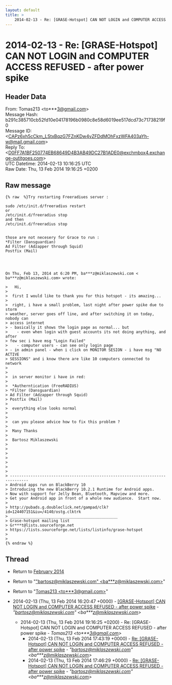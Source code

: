 ```yaml
---
layout: default
title: >
    2014-02-13 - Re: [GRASE-Hotspot] CAN NOT LOGIN and COMPUTER ACCESS REFUSED - after power spike
---
```


# 2014-02-13 - Re: [GRASE-Hotspot] CAN NOT LOGIN and COMPUTER ACCESS REFUSED - after power spike

## Header Data

From: Tomas213 \<to***3@gmail.com\><br>
Message Hash: b291c385710cb52fd10e04178196b0980c8e58d6019ee517dcd73c71738219f0<br>
Message ID: \<CAPz6xh5cCkm_LStxBqzG7FZnKDw4vZFDdMOhFxzWFA403aYh-w@mail.gmail.com\><br>
Reply To: \<D0FF7A1BF250774EB68649D4B3AB49DC27B1ADE0@exchmbox4.exchange-outitgoes.com\><br>
UTC Datetime: 2014-02-13 10:16:25 UTC<br>
Raw Date: Thu, 13 Feb 2014 19:16:25 +0200<br>

## Raw message

```
{% raw  %}Try restarting Freeradiues server :

sudo /etc/init.d/freeradius restart
or
/etc/init.d/freeradius stop
and then
/etc/init.d/freeradius stop


those are not necesery for Grace to run :
*Filter (Dansguardian)
Ad Filter (Adzapper through Squid)
Postfix (Mail)




On Thu, Feb 13, 2014 at 6:20 PM, ba***z@miklaszewski.com <
ba***z@miklaszewski.com> wrote:

>   Hi,
>
>  first I would like to thank you for this hotspot - its amazing...
>
>  right, i have a small problem, last night after power spike due to storm
> weather, server goes off line, and after switching it on today, nobody can
> access internet
> - basically it shows the login page as normal... but
>    - even when login with guest accounts its not doing anything, and after
> few sec i have msg "Login Failed"
>    - computer users - can see only login page
> - in admin panel - when i click on MONITOR SESION - i have msg "NO ACTIVE
> SESSIONS" and i know there are like 10 computers connected to network
>
>
>  in server monitor i have in red:
>
>  *Autherntication (FreeRADIUS)
> *Filter (Dansguardian)
> Ad Filter (Adzapper through Squid)
> Postfix (Mail)
>
>  everything else looks normal
>
>
>  can you please advice how to fix this problem ?
>
>  Many Thanks
>
>  Bartosz Miklaszewski
>
>
>
>
>
>
>
> ------------------------------------------------------------------------------
> Android apps run on BlackBerry 10
> Introducing the new BlackBerry 10.2.1 Runtime for Android apps.
> Now with support for Jelly Bean, Bluetooth, Mapview and more.
> Get your Android app in front of a whole new audience.  Start now.
>
> http://pubads.g.doubleclick.net/gampad/clk?id=124407151&iu=/4140/ostg.clktrk
> _______________________________________________
> Grase-hotspot mailing list
> Gr***t@lists.sourceforge.net
> https://lists.sourceforge.net/lists/listinfo/grase-hotspot
>
>
{% endraw %}
```

## Thread

+ Return to [February 2014](/archive/2014/02)

+ Return to "["bartosz@miklaszewski.com" <ba***z<span>@</span>miklaszewski.com>](/authors/ba___z_at_miklaszewski_com)"
+ Return to "[Tomas213 <to***3<span>@</span>gmail.com>](/authors/to___3_at_gmail_com)"

+ 2014-02-13 (Thu, 13 Feb 2014 16:20:47 +0000) - [[GRASE-Hotspot] CAN NOT LOGIN and COMPUTER ACCESS REFUSED - after	power spike](/archive/2014/02/d0685cbdf8bfeeded446a20bfe8c2c8ef78ab8483b86e4be256b880cb76fdb36) - _"bartosz@miklaszewski.com" \<ba***z@miklaszewski.com\>_
  + 2014-02-13 (Thu, 13 Feb 2014 19:16:25 +0200) - Re: [GRASE-Hotspot] CAN NOT LOGIN and COMPUTER ACCESS REFUSED - after power spike - _Tomas213 \<to***3@gmail.com\>_
    + 2014-02-13 (Thu, 13 Feb 2014 17:43:19 +0000) - [Re: [GRASE-Hotspot] CAN NOT LOGIN and COMPUTER ACCESS REFUSED - after power spike](/archive/2014/02/ee231f3b5dc6ccc013602fc9ec1813ee76e36f8849612d66f189213737599dec) - _"bartosz@miklaszewski.com" \<ba***z@miklaszewski.com\>_
    + 2014-02-13 (Thu, 13 Feb 2014 17:46:29 +0000) - [Re: [GRASE-Hotspot] CAN NOT LOGIN and COMPUTER ACCESS REFUSED - after power spike](/archive/2014/02/1aa4d3fdced48cf5984acf201c0ec7280d82316b57e73c781ca1bf0a199423e6) - _"bartosz@miklaszewski.com" \<ba***z@miklaszewski.com\>_

